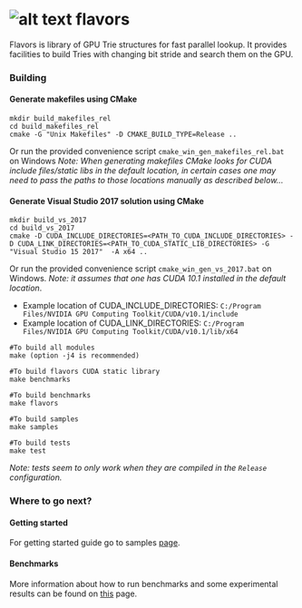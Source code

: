 ![alt text](https://www.iconsdb.com/icons/download/guacamole-green/ice-cream-2-48.png)
flavors
=======

Flavors is library of GPU Trie structures for fast parallel lookup. It provides facilities to build Tries with changing bit stride and search them on the GPU.



### Building

#### Generate makefiles using CMake

```
mkdir build_makefiles_rel
cd build_makefiles_rel
cmake -G "Unix Makefiles" -D CMAKE_BUILD_TYPE=Release ..
```
Or run the provided convenience script `cmake_win_gen_makefiles_rel.bat` on Windows
*Note: When generating makefiles CMake looks for CUDA include files/static libs in the default location, in certain cases one may need to pass the paths to those locations manually as described below...*
#### Generate Visual Studio 2017 solution using CMake

```
mkdir build_vs_2017
cd build_vs_2017
cmake -D CUDA_INCLUDE_DIRECTORIES=<PATH_TO_CUDA_INCLUDE_DIRECTORIES> -D CUDA_LINK_DIRECTORIES=<PATH_TO_CUDA_STATIC_LIB_DIRECTORIES> -G "Visual Studio 15 2017"  -A x64 ..
```
Or run the provided convenience script `cmake_win_gen_vs_2017.bat` on Windows. *Note: it assumes that one has CUDA 10.1 installed in the default location*.

* Example location of CUDA_INCLUDE_DIRECTORIES: `C:/Program Files/NVIDIA GPU Computing Toolkit/CUDA/v10.1/include`
* Example location of CUDA_LINK_DIRECTORIES: `C:/Program Files/NVIDIA GPU Computing Toolkit/CUDA/v10.1/lib/x64`

```
#To build all modules
make (option -j4 is recommended)

#To build flavors CUDA static library
make benchmarks

#To build benchmarks
make flavors

#To build samples
make samples

#To build tests
make test
```
*Note: tests seem to only work when they are compiled in the `Release` configuration.*

### Where to go next?

#### Getting started

For getting started guide go to samples [page](samples/README.md).

#### Benchmarks

More information about how to run benchmarks and some experimental results can be found on [this](benchmarks/README.md) page.
